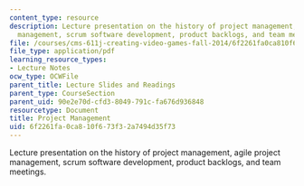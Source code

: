 ```yaml
---
content_type: resource
description: Lecture presentation on the history of project management, agile project
  management, scrum software development, product backlogs, and team meetings.
file: /courses/cms-611j-creating-video-games-fall-2014/6f2261fa0ca810f673f32a7494d35f73_MITCMS_611JF14_AgileLec1.pdf
file_type: application/pdf
learning_resource_types:
- Lecture Notes
ocw_type: OCWFile
parent_title: Lecture Slides and Readings
parent_type: CourseSection
parent_uid: 90e2e70d-cfd3-8049-791c-fa676d936848
resourcetype: Document
title: Project Management
uid: 6f2261fa-0ca8-10f6-73f3-2a7494d35f73
---
```

Lecture presentation on the history of project management, agile project management, scrum software development, product backlogs, and team meetings.

